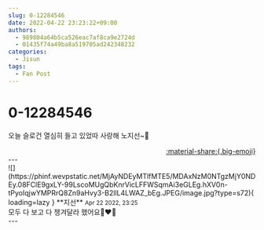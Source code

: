 ```yaml
---
slug: 0-12284546
date: 2022-04-22 23:23:22+09:00
authors:
  - 989804a64b5ca526eac7af8ca9e2724d
  - 01435f74a49ba8a519705ad242348232
categories:
  - Jisun
tags:
  - Fan Post
---
```


# 0-12284546

<div class="post-container" markdown="1">
<div class="content-container md-sidebar__scrollwrap" markdown="1">

오늘 슬로건 열심히 들고 있었따 사랑해 노지선~💖

</div>
</div>

<div style="text-align: right;" markdown="1">
<a href="https://weverse.io/fromis9/fanpost/0-12284546" style="text-align: right;">:material-share:{.big-emoji}</a>
</div>
---

<div class="comments-container md-sidebar__scrollwrap" markdown="1">
<div class="comment" markdown="1">
<div class='id-container' markdown="1">
![](https://phinf.wevpstatic.net/MjAyNDEyMTlfMTE5/MDAxNzM0NTgzMjY0NDEy.08FClE9gxLY-99LscoMUgQbKnrVicLFFWSqmAi3eGLEg.hXV0n-tPyoIqjwYMPRrQ8Zn9aHvy3-B2llL4LWAZ_bEg.JPEG/image.jpg?type=s72){ loading=lazy }
**<span class="artist">지선</span>** <small>Apr 22 2022, 23:25</small><br>
</div>
<div class='comment-body' markdown="1">
모두 다 보고 다 챙겨달라 했어요🥹❤️‍🔥
</div>
</div>
</div>
---
